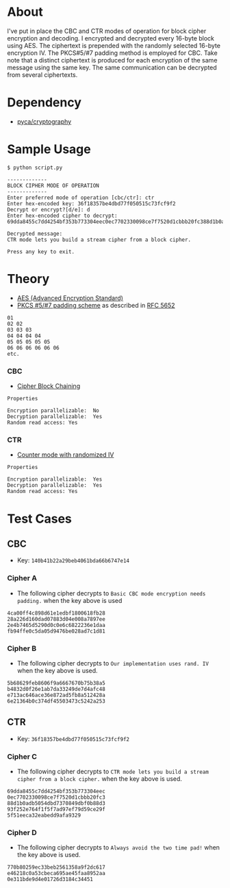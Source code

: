 # About
I've put in place the CBC and CTR modes of operation for block cipher encryption and decoding. I encrypted and decrypted every 16-byte block using AES. The ciphertext is prepended with the randomly selected 16-byte encryption IV. The PKCS#5/#7 padding method is employed for CBC. Take note that a distinct ciphertext is produced for each encryption of the same message using the same key. The same communication can be decrypted from several ciphertexts.

# Dependency
- [pyca/cryptography](https://cryptography.io/en/latest/)

# Sample Usage
```
$ python script.py

-------------
BLOCK CIPHER MODE OF OPERATION
-------------
Enter preferred mode of operation [cbc/ctr]: ctr
Enter hex-encoded key: 36f18357be4dbd77f050515c73fcf9f2
Decrypt or encrypt?[d/e]: d
Enter hex-encoded cipher to decrypt: 69dda8455c7dd4254bf353b773304eec0ec7702330098ce7f7520d1cbbb20fc388d1b0adb5054dbd7370849dbf0b88d393f252e764f1f5f7ad97ef79d59ce29f5f51eeca32eabedd9afa9329

Decrypted message:
CTR mode lets you build a stream cipher from a block cipher.

Press any key to exit.
```

# Theory

- [AES (Advanced Encryption Standard)](https://en.wikipedia.org/wiki/Advanced_Encryption_Standard)
- [PKCS #5/#7 padding scheme](https://en.wikipedia.org/wiki/Padding_(cryptography)#PKCS#5_and_PKCS#7) as described in [RFC 5652](https://tools.ietf.org/html/rfc5652#section-6.3)
```
01
02 02
03 03 03
04 04 04 04
05 05 05 05 05
06 06 06 06 06 06
etc.
```

### CBC

- [Cipher Block Chaining](https://en.wikipedia.org/wiki/Block_cipher_mode_of_operation#Cipher_Block_Chaining_(CBC))


```
Properties

Encryption parallelizable:  No
Decryption parallelizable:  Yes
Random read access: Yes
```

### CTR
- [Counter mode with randomized IV](https://en.wikipedia.org/wiki/Block_cipher_mode_of_operation#Counter_(CTR))

```
Properties

Encryption parallelizable:  Yes
Decryption parallelizable:  Yes
Random read access: Yes
```

# Test Cases

## CBC
- Key: `140b41b22a29beb4061bda66b6747e14`

### Cipher A
- The following cipher decrypts to `Basic CBC mode encryption needs padding.`
when the key above is used
```
4ca00ff4c898d61e1edbf1800618fb28
28a226d160dad07883d04e008a7897ee
2e4b7465d5290d0c0e6c6822236e1daa
fb94ffe0c5da05d9476be028ad7c1d81
```

### Cipher B
- The following cipher decrypts to `Our implementation uses rand. IV`
when the key above is used.
```
5b68629feb8606f9a6667670b75b38a5
b4832d0f26e1ab7da33249de7d4afc48
e713ac646ace36e872ad5fb8a512428a
6e21364b0c374df45503473c5242a253
```

## CTR
- Key: `36f18357be4dbd77f050515c73fcf9f2`

### Cipher C
- The following cipher decrypts to `CTR mode lets you build a stream cipher from a block cipher.`
when the key above is used.
```
69dda8455c7dd4254bf353b773304eec
0ec7702330098ce7f7520d1cbbb20fc3
88d1b0adb5054dbd7370849dbf0b88d3
93f252e764f1f5f7ad97ef79d59ce29f
5f51eeca32eabedd9afa9329
```

### Cipher D
- The following cipher decrypts to `Always avoid the two time pad!`
when the key above is used.
```
770b80259ec33beb2561358a9f2dc617
e46218c0a53cbeca695ae45faa8952aa
0e311bde9d4e01726d3184c34451
```
